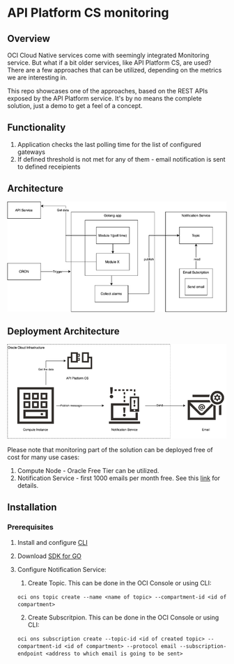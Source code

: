 # API Platform CS monitoring

## Overview

OCI Cloud Native services come with seemingly integrated Monitoring service. But what if a bit older services, like API Platform CS, are used? There are a few approaches that can be utilized, depending on the metrics we are interesting in.

This repo showcases one of the approaches, based on the REST APIs exposed by the API Platform service. It's by no means the complete solution, just a demo to get a feel of a concept.

## Functionality

1. Application checks the last polling time for the list of configured gateways
2. If defined threshold is not met for any of them - email notification is sent to defined receipients

## Architecture

![Architecture](./img/architecture.png)


## Deployment Architecture

![Architecture](./img/deployment_architecture.png)

Please note that monitoring part of the solution can be deployed free of cost for many use cases:
1. Compute Node - Oracle Free Tier can be utilized.
2. Notification Service - first 1000 emails per month free. See this [link](https://www.oracle.com/cloud/systems-management/notifications/pricing.html) for details.

## Installation

### Prerequisites

1. Install and configure [CLI](https://docs.cloud.oracle.com/en-us/iaas/Content/API/Concepts/cliconcepts.htm)
2. Download [SDK for GO](https://docs.cloud.oracle.com/en-us/iaas/Content/API/SDKDocs/gosdk.htm)
3. Configure Notification Service:
    1. Create Topic. This can be done in the OCI Console or using CLI: 

    ```oci ons topic create --name <name of topic> --compartment-id <id of compartment>```

    2. Create Subscritpion. This can be done in the OCI Console or using CLI: 
    
    ```oci ons subscription create --topic-id <id of created topic> --compartment-id <id of compartment> --protocol email --subscription-endpoint <address to which email is going to be sent>```
    
 
